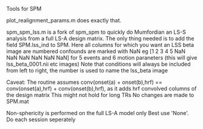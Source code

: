 Tools for SPM

plot_realignment_params.m does exactly that.

spm_spm_lss.m is a fork of spm_spm to quickly do Mumfordian an LS-S analysis from a full
LS-A design matrix. The only thing needed is to add the field SPM.lss_ind to SPM.
Here all columns for which you want an LSS beta image are numbered confounds are marked 
with NaN eg [1 2 3 4 5 NaN NaN NaN NaN NaN NaN] for 5 events and 6 motion paraneters
(this will give lss_beta_0001.nii etc images)
Note that conditions will always be included from left to right, the number is used to name 
the lss_beta image

Caveat: The routine assumes conv(onset(a) + onset(b),hrf) == conv(onset(a),hrf) + conv(onset(b),hrf), 
as it adds hrf convolved columns of the design matrix 
This might not hold for long TRs
No changes are made to SPM.mat

Non-sphericity is performed on the full LS-A model only 
Best use 'None'.
Do each session seperately 
